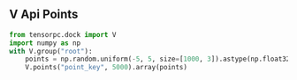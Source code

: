<!-- type: Canvas -->

## V Api Points


```Python
from tensorpc.dock import V
import numpy as np 
with V.group("root"):
    points = np.random.uniform(-5, 5, size=[1000, 3]).astype(np.float32)
    V.points("point_key", 5000).array(points)
```
